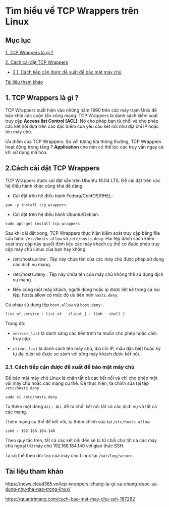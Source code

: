 # Tìm hiểu về TCP Wrappers trên Linux

## Mục lục

[1. TCP Wrappers là gì ?](https://github.com/quanganh1996111/Linux-Tutorial/blob/master/Linux-Onjob-Trainning/Security-and-Firewall/TCP-Wrappers.md#1-tcp-wrappers-l%C3%A0-g%C3%AC-)

[2. Cách cài đặt TCP Wrappers](https://github.com/quanganh1996111/Linux-Tutorial/blob/master/Linux-Onjob-Trainning/Security-and-Firewall/TCP-Wrappers.md#2c%C3%A1ch-c%C3%A0i-%C4%91%E1%BA%B7t-tcp-wrappers)

- [2.1. Cách tiếp cận được đề xuất để bảo mật máy chủ](https://github.com/quanganh1996111/Linux-Tutorial/blob/master/Linux-Onjob-Trainning/Security-and-Firewall/TCP-Wrappers.md#21-c%C3%A1ch-ti%E1%BA%BFp-c%E1%BA%ADn-%C4%91%C6%B0%E1%BB%A3c-%C4%91%E1%BB%81-xu%E1%BA%A5t-%C4%91%E1%BB%83-b%E1%BA%A3o-m%E1%BA%ADt-m%C3%A1y-ch%E1%BB%A7)

[Tài liệu tham khảo](https://github.com/quanganh1996111/Linux-Tutorial/blob/master/Linux-Onjob-Trainning/Security-and-Firewall/TCP-Wrappers.md#t%C3%A0i-li%E1%BB%87u-tham-kh%E1%BA%A3o)

## 1. TCP Wrappers là gì ?

TCP Wrappers xuất hiện vào những năm 1990 trên các máy trạm Unix để bảo khỏi các cuộc tấn công mạng. TCP Wrappers là danh sách kiểm soát truy cập **Access list Control (ACL)**. Nó cho phép bạn từ chối và cho phép các kết nối dựa trên các đặc điểm của yêu cầu kết nối như địa chỉ IP hoặc tên máy chủ.

Ưu điểm của TCP Wrappers: So với tường lửa thông thường, TCP Wrappers hoạt động trong tầng 7 **Application** cho nên có thể lọc các truy vấn ngay cả khi sử dụng mã hóa.

## 2.Cách cài đặt TCP Wrappers

TCP Wrappers được cài đặt sẵn trên Ubuntu 18.04 LTS. Để cài đặt trên các hệ điều hành khác cũng khá dễ dàng.

- Cài đặt trên hệ điều hành Fedora/CentOS/RHEL:

`yum -y install tcp_wrappers`

- Cài đặt trên hệ điều hành Ubuntu/Debian:

`sudo apt-get install tcp_wrappers`

Sau khi cài đặt xong, TCP Wrappers thực hiện kiểm soát truy cập bằng file cấu hình: `/etc/hosts.allow` và `/etc/hosts.deny`. Hai tệp danh sách kiểm soát truy cập này quyết định liệu các máy khách cụ thể có được phép truy cập máy chủ Linux của bạn hay không.

- /etc/hosts.allow : Tệp này chứa tên của các máy chủ được phép sử dụng các dịch vụ mạng.

- /etc/hosts.deny : Tệp này chứa tên của máy chủ không thể sử dụng dịch vụ mạng.

- Nếu cùng một máy khách, người dùng hoặc ip được liệt kê trong cả hai tệp, hosts.allow có mức độ ưu tiên hơn `hosts.deny`.

Cú pháp sử dụng tệp `host.allow` và `host.deny`:

`list_of_service : list_of _ client [ : lệnh _ shell ]`

Trong đó:

- `service_list` là danh sáng các tiến trình ta muốn cho phép hoặc cấm truy cập.

- `client_list` là danh sách tên máy chủ, địa chỉ IP, mẫu đặc biệt hoặc ký tự đại diện sẽ được so sánh với từng máy khách được kết nối.

### 2.1. Cách tiếp cận được đề xuất để bảo mật máy chủ

Để bảo mật máy chủ Linux là chặn tất cả các kết nối và chỉ cho phép một vài máy chủ hoặc các mạng cụ thể. Để thực hiện, ta chỉnh sửa tại tệp `/etc/hosts.deny`

`sudo vi /etc/hosts.deny`

Ta thêm một dòng `ALL: ALL` để từ chối kết nối tất cả các dịch vụ và tất cả các mạng.

Thêm mạng cụ thể để kết nối, ta thêm chỉnh sửa tại `/etc/hosts.allow`:

`sshd : 192.168.184.140` 

Theo quy tắc trên, tất cả các kết nối đến sẽ bị từ chối cho tất cả các máy chủ ngoại trừ máy chủ 192.168.184.140 với giao thức SSH.

Ta có thể theo dõi `log` của máy chủ Linux tại `/var/log/secure`.


## Tài liệu tham khảo

https://news.cloud365.vn/tcp-wrappers-chung-la-gi-va-chung-duoc-su-dung-nhu-the-nao-trong-linux/

https://quantrimang.com/cach-bao-mat-may-chu-ssh-167262